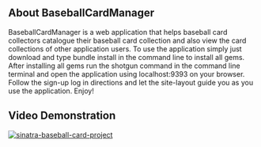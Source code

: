 ## About BaseballCardManager
BaseballCardManager is a web application that helps baseball card collectors catalogue their baseball card collection and also view the card collections of other application users.  To use the application simply just download and type bundle install in the command line to install all gems.  After installing all gems run the shotgun command in the command line terminal and open the application using localhost:9393 on your browser.  Follow the sign-up log in directions and let the site-layout guide you as you use the application. Enjoy!
## Video Demonstration 
[![sinatra-baseball-card-project](https://img.youtube.com/vi/VsEjXB2KpEc/0.jpg)](https://www.youtube.com/watch?v=VsEjXB2KpEc)

